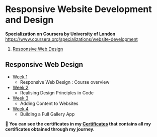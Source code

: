 # Responsive Website Development and Design

<strong><p> Specialization on Coursera by University of London</strong> https://www.coursera.org/specializations/website-development </p>

1. [Responsive Web Design](https://github.com/ShafayetB/Coursera/tree/master/Responsive-Website-Development-and-Design/Responsive%20Web%20Design)



## Responsive Web Design

- [Week 1](https://github.com/ShafayetB/Coursera/tree/master/Responsive-Website-Development-and-Design/Responsive%20Web%20Design/Week%201)
  - Responsive Web Design : Course overview
- [Week 2](https://github.com/ShafayetB/Coursera/tree/master/Responsive-Website-Development-and-Design/Responsive%20Web%20Design/Week%202)
  - Realising Design Principles in Code
- [Week 3](https://github.com/ShafayetB/Coursera/tree/master/Responsive-Website-Development-and-Design/Responsive%20Web%20Design/Week%203)
  - Adding Content to Websites
- [Week 4](https://github.com/ShafayetB/Coursera/tree/master/Responsive-Website-Development-and-Design/Responsive%20Web%20Design/Week%204)
  - Building a Full Gallery App
  
<strong><p>🔷 You can see the certificates in my <a href="https://github.com/ShafayetB/Certificates">Certificates</a> that contains all my certificates obtained through my journey.</strong></p><br>
